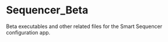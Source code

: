 # Sequencer_Beta
Beta executables and other related files for the Smart Sequencer configuration app.
